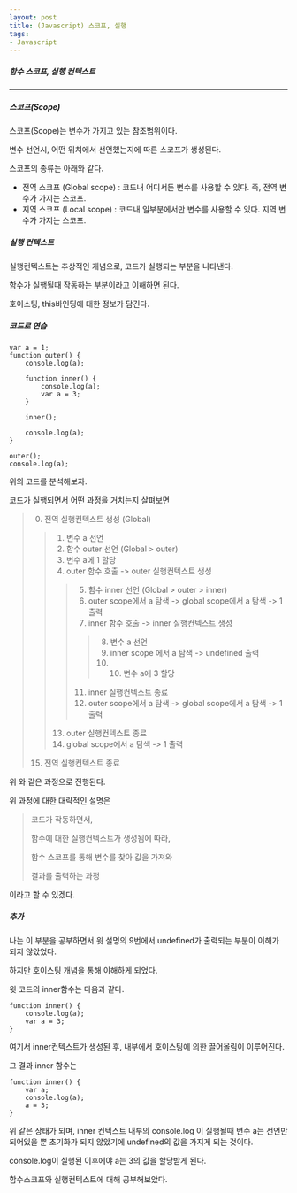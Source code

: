```yaml
---
layout: post
title: (Javascript) 스코프, 실행
tags:
- Javascript
---
```


##### 함수 스코프, 실행 컨텍스트

---



##### 스코프(Scope)



스코프(Scope)는 변수가 가지고 있는 참조범위이다. 

변수 선언시, 어떤 위치에서 선언했는지에 따른 스코프가 생성된다.

스코프의 종류는 아래와 같다.



* 전역 스코프 (Global scope) : 코드내 어디서든 변수를 사용할 수 있다. 즉, 전역 변수가 가지는 스코프.
* 지역 스코프  (Local scope) : 코드내 일부분에서만 변수를 사용할 수 있다. 지역 변수가 가지는 스코프.



##### 실행 컨텍스트



실행컨텍스트는 추상적인 개념으로, 코드가 실행되는 부분을 나타낸다.

함수가 실행될때 작동하는 부분이라고 이해하면 된다.

호이스팅, this바인딩에 대한 정보가 담긴다.



##### 코드로 연습

```
var a = 1;
function outer() {
    console.log(a);
    
    function inner() {
        console.log(a);
        var a = 3;
    }
    
    inner();
    
    console.log(a);
}

outer();
console.log(a);
```

위의 코드를 분석해보자.



코드가 실행되면서 어떤 과정을 거치는지 살펴보면



>0. 전역 실행컨텍스트 생성 (Global)
>
>> 1. 변수 a 선언
>> 2. 함수 outer 선언 (Global > outer)
>> 3. 변수 a에 1 할당
>> 4. outer 함수 호출 -> outer 실행컨텍스트 생성
>>
>> > 5. 함수 inner 선언 (Global > outer > inner)
>> > 6. outer scope에서 a 탐색 -> global scope에서 a 탐색 -> 1 출력
>> > 7. inner 함수 호출 -> inner 실행컨텍스트 생성
>> >
>> > > 8. 변수 a 선언
>> > > 9. inner scope 에서 a 탐색 -> undefined 출력
>> > > 10. 10. 변수 a에 3 할당
>> >
>> > 11. inner 실행컨텍스트 종료
>> > 12. outer scope에서 a 탐색 -> global scope에서 a 탐색 -> 1 출력
>>
>> 13. outer 실행컨텍스트 종료
>> 14. global scope에서 a 탐색 -> 1 출력
>
>15. 전역 실행컨텍스트 종료



위 와 같은 과정으로 진행된다.

위 과정에 대한 대략적인 설명은

>코드가 작동하면서, 
>
>함수에 대한 실행컨텍스트가 생성됨에 따라,
>
>함수 스코프를 통해 변수를 찾아 값을 가져와
>
>결과를 출력하는 과정

이라고 할 수 있겠다.



##### 추가

나는 이 부분을 공부하면서 윗 설명의 9번에서 undefined가 출력되는 부분이 이해가 되지 않았었다.

하지만 호이스팅 개념을 통해 이해하게 되었다.

윗 코드의 inner함수는 다음과 같다.

```
function inner() {
    console.log(a);
    var a = 3;
}
```

여기서 inner컨텍스트가 생성된 후, 내부에서 호이스팅에 의한 끌어올림이 이루어진다. 

그 결과 inner 함수는

```
function inner() {
	var a;
    console.log(a);
    a = 3;
}
```

위 같은 상태가 되며, inner 컨텍스트 내부의 console.log 이 실행될때 변수 a는 선언만 되어있을 뿐 초기화가 되지 않았기에 undefined의 값을 가지게 되는 것이다.

console.log이 실행된 이후에야 a는 3의 값을 할당받게 된다.



함수스코프와 실행컨텍스트에 대해 공부해보았다.
